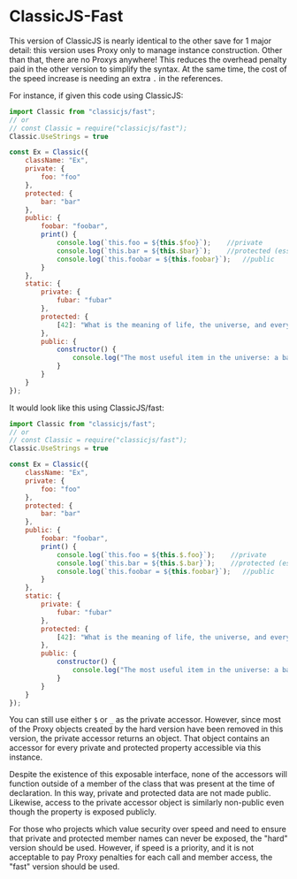 # ClassicJS-Fast

This version of ClassicJS is nearly identical to the other save for 1 major detail: this version uses Proxy only to manage instance construction. Other than that, there are no Proxys anywhere! This reduces the overhead penalty paid in the other version to simplify the syntax. At the same time, the cost of the speed increase is needing an extra `.` in the references. 

For instance, if given this code using ClassicJS:
```js
import Classic from "classicjs/fast";
// or
// const Classic = require("classicjs/fast");
Classic.UseStrings = true

const Ex = Classic({
    className: "Ex",
    private: {
        foo: "foo"
    },
    protected: {
        bar: "bar"
    },
    public: {
        foobar: "foobar",
        print() {
            console.log(`this.foo = ${this.$foo}`);    //private
            console.log(`this.bar = ${this.$bar}`);    //protected (essentially private)
            console.log(`this.foobar = ${this.foobar}`);   //public
        }
    },
    static: {
        private: {
            fubar: "fubar"
        },
        protected: {
            [42]: "What is the meaning of life, the universe, and everything?"
        },
        public: {
            constructor() {
                console.log("The most useful item in the universe: a bath towel.");
            }
        }
    }
});
```

It would look like this using ClassicJS/fast:

```js
import Classic from "classicjs/fast";
// or
// const Classic = require("classicjs/fast");
Classic.UseStrings = true

const Ex = Classic({
    className: "Ex",
    private: {
        foo: "foo"
    },
    protected: {
        bar: "bar"
    },
    public: {
        foobar: "foobar",
        print() {
            console.log(`this.foo = ${this.$.foo}`);    //private
            console.log(`this.bar = ${this.$.bar}`);    //protected (essentially private)
            console.log(`this.foobar = ${this.foobar}`);   //public
        }
    },
    static: {
        private: {
            fubar: "fubar"
        },
        protected: {
            [42]: "What is the meaning of life, the universe, and everything?"
        },
        public: {
            constructor() {
                console.log("The most useful item in the universe: a bath towel.");
            }
        }
    }
});
```

You can still use either `$` or `_` as the private accessor. However, since most of the Proxy objects created by the hard version have been removed in this version, the private accessor returns an object. That object contains an accessor for every private and protected property accessible via this instance.

Despite the existence of this exposable interface, none of the accessors will function outside of a member of the class that was present at the time of declaration. In this way, private and protected data are not made public. Likewise, access to the private accessor object is similarly non-public even though the property is exposed publicly.

For those who projects which value security over speed and need to ensure that private and protected member names can never be exposed, the "hard" version should be used. However, if speed is a priority, and it is not acceptable to pay Proxy penalties for each call and member access, the "fast" version should be used.
